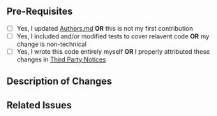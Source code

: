 ## Pre-Requisites

- [ ] Yes, I updated [Authors.md](../Authors.md) **OR** this is not my first contribution
- [ ] Yes, I included and/or modified tests to cover relavent code **OR** my change is non-technical
- [ ] Yes, I wrote this code entirely myself **OR** I properly attributed these changes in [Third Party Notices](../THIRD-PARTY-NOTICES.txt)

## Description of Changes

<!-- Enter a description of what this PR adds/changes -->

## Related Issues

<!-- Include a list and brief description of any tracked issues -->
<!-- e.g., "Fixes #123 - A bug that crashes the app" -->
